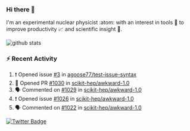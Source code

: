 ### Hi there 👋 

I'm an experimental nuclear physicist :atom: with an interest in tools :wrench: to improve productivity :chart_with_upwards_trend: and scientific insight :telescope:.

![github stats](https://github-readme-stats.vercel.app/api?username=agoose77&show_icons=true&hide_rank=true&hide_title=true&bg_color=30,e76445,904e95&text_color=efe3ec&icon_color=efe3ec)
<!--
**agoose77/agoose77** is a ✨ _special_ ✨ repository because its `README.md` (this file) appears on your GitHub profile.

Here are some ideas to get you started:

- 🔭 I’m currently working on ...
- 🌱 I’m currently learning ...
- 👯 I’m looking to collaborate on ...
- 🤔 I’m looking for help with ...
- 💬 Ask me about ...
- 📫 How to reach me: ...
- 😄 Pronouns: ...
- ⚡ Fun fact: ...
-->

### :zap: Recent Activity
<!--START_SECTION:activity-->
1. ❗️ Opened issue [#3](https://github.com/agoose77/test-issue-syntax/issues/3) in [agoose77/test-issue-syntax](https://github.com/agoose77/test-issue-syntax)
2. 💪 Opened PR [#1030](https://github.com/scikit-hep/awkward-1.0/pull/1030) in [scikit-hep/awkward-1.0](https://github.com/scikit-hep/awkward-1.0)
3. 🗣 Commented on [#1029](https://github.com/scikit-hep/awkward-1.0/issues/1029) in [scikit-hep/awkward-1.0](https://github.com/scikit-hep/awkward-1.0)
4. ❗️ Opened issue [#1026](https://github.com/scikit-hep/awkward-1.0/issues/1026) in [scikit-hep/awkward-1.0](https://github.com/scikit-hep/awkward-1.0)
5. 🗣 Commented on [#1022](https://github.com/scikit-hep/awkward-1.0/issues/1022) in [scikit-hep/awkward-1.0](https://github.com/scikit-hep/awkward-1.0)
<!--END_SECTION:activity-->


[![Twitter Badge](https://img.shields.io/twitter/follow/agoose77?style=flat-square&logo=Twitter&logoColor=white&color=cornflowerblue)](https://twitter.com/agoose77)
